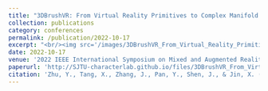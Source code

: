 ```yaml
---
title: "3DBrushVR: From Virtual Reality Primitives to Complex Manifold Objects"
collection: publications
category: conferences
permalink: /publication/2022-10-17
excerpt: "<br/><img src='/images/3DBrushVR_From_Virtual_Reality_Primitives_to_Complex_Manifold_Objects.png'>"
date: 2022-10-17
venue: '2022 IEEE International Symposium on Mixed and Augmented Reality Adjunct (ISMAR-Adjunct)'
paperurl: 'http://SJTU-characterlab.github.io/files/3DBrushVR_From_Virtual_Reality_Primitives_to_Complex_Manifold_Objects.pdf'
citation: 'Zhu, Y., Tang, X., Zhang, J., Pan, Y., Shen, J., & Jin, X. (2022, October). 3DBrushVR: From Virtual Reality Primitives to Complex Manifold Objects. In 2022 IEEE International Symposium on Mixed and Augmented Reality Adjunct (ISMAR-Adjunct) (pp. 423-428). IEEE.'
---
```

